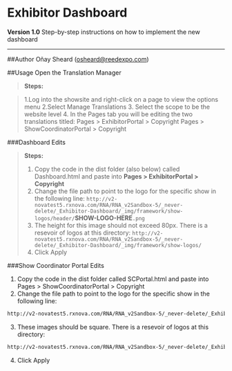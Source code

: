 # Exhibitor Dashboard
**Version 1.0**
Step-by-step instructions on how to implement the new dashboard

----------

##Author
Oñay Sheard (osheard@reedexpo.com)

##Usage
Open the Translation Manager
> **Steps:**

> 1.Log into the showsite and right-click on a page to view the options menu
> 2.Select Manage Translations
> 3. Select the scope to be the website level
> 4. In the Pages tab you will be editing the two translations titled:
>   Pages > ExhibitorPortal > Copyright
>   Pages > ShowCoordinatorPortal > Copyright

###Dashboard Edits

>**Steps:**
>1. Copy the code in the dist folder (also below) called Dashboard.html and paste into **Pages > ExhibitorPortal > Copyright**
>2. Change the file path to point to the logo for the specific show in the following line:
>    `http://v2-novatest5.rxnova.com/RNA/RNA_v2Sandbox-5/_never-delete/_Exhibitor-Dashboard/_img/framework/show-logos/header/`**SHOW-LOGO-HERE**`.png`
>3. The height for this image should not exceed 80px. There is a resevoir of logos at this directory:
>`http://v2-novatest5.rxnova.com/RNA/RNA_v2Sandbox-5/_never-delete/_Exhibitor-Dashboard/_img/framework/show-logos/`
>4. Click Apply
 


###Show Coordinator Portal Edits
1. Copy the code in the dist folder called SCPortal.html and paste into Pages > ShowCoordinatorPortal > Copyright
2. Change the file path to point to the logo for the specific show in the following line:
 ```html
http://v2-novatest5.rxnova.com/RNA/RNA_v2Sandbox-5/_never-delete/_Exhibitor-Dashboard/_img/framework/show-logos/square/SHOW-LOGO-HERE.png
 ```
 
3. These images should be square. There is a resevoir of logos at this directory:
 ```html
http://v2-novatest5.rxnova.com/RNA/RNA_v2Sandbox-5/_never-delete/_Exhibitor-Dashboard/_img/framework/square/
 ```
 
4. Click Apply
